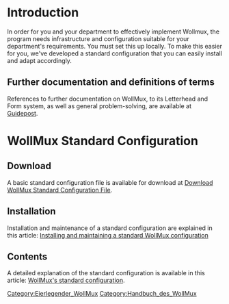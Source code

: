 Introduction
============

In order for you and your department to effectively implement Wollmux,
the program needs infrastructure and configuration suitable for your
department's requirements. You must set this up locally. To make this
easier for you, we've developed a standard configuration that you can
easily install and adapt accordingly.

Further documentation and definitions of terms
----------------------------------------------

References to further documentation on WollMux, to its Letterhead and
Form system, as well as general problem-solving, are available at [Guidepost](Handbuch_des_WollMux.md#wegweiser "wikilink").

WollMux Standard Configuration
==============================

Download
--------

A basic standard configuration file is available for download at
[Download WollMux Standard Configuration File](Standardkonfiguration_des_WollMux_downloaden.md "wikilink").

Installation
------------

Installation and maintenance of a standard configuration are explained
in this article: [Installing and maintaining a standard WollMux
configuration](Standardkonfiguration_des_WollMux_installieren_und_pflegen "wikilink")

Contents
--------

A detailed explanation of the standard configuration is available in
this article: [WollMux's standard configuration](Standardkonfiguration_des_WollMux.md "wikilink").

<Category:Eierlegender_WollMux> <Category:Handbuch_des_WollMux>
